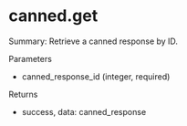 # canned.get

Summary: Retrieve a canned response by ID.

Parameters
- canned_response_id (integer, required)

Returns
- success, data: canned_response
